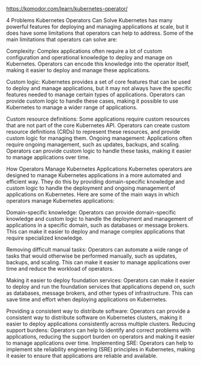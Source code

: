 <https://komodor.com/learn/kubernetes-operator/>

4 Problems Kubernetes Operators Can Solve
Kubernetes has many powerful features for deploying and managing applications at scale, but it does have some limitations that operators can help to address. Some of the main limitations that operators can solve are:

Complexity: Complex applications often require a lot of custom configuration and operational knowledge to deploy and manage on Kubernetes. Operators can encode this knowledge into the operator itself, making it easier to deploy and manage these applications.

Custom logic: Kubernetes provides a set of core features that can be used to deploy and manage applications, but it may not always have the specific features needed to manage certain types of applications. Operators can provide custom logic to handle these cases, making it possible to use Kubernetes to manage a wider range of applications.

Custom resource definitions: Some applications require custom resources that are not part of the core Kubernetes API. Operators can create custom resource definitions (CRDs) to represent these resources, and provide custom logic for managing them.
Ongoing management: Applications often require ongoing management, such as updates, backups, and scaling. Operators can provide custom logic to handle these tasks, making it easier to manage applications over time.

How Operators Manage Kubernetes Applications
Kubernetes operators are designed to manage Kubernetes applications in a more automated and efficient way. They do this by providing domain-specific knowledge and custom logic to handle the deployment and ongoing management of applications on Kubernetes. Here are some of the main ways in which operators manage Kubernetes applications:

Domain-specific knowledge: Operators can provide domain-specific knowledge and custom logic to handle the deployment and management of applications in a specific domain, such as databases or message brokers. This can make it easier to deploy and manage complex applications that require specialized knowledge.

Removing difficult manual tasks: Operators can automate a wide range of tasks that would otherwise be performed manually, such as updates, backups, and scaling. This can make it easier to manage applications over time and reduce the workload of operators.

Making it easier to deploy foundation services: Operators can make it easier to deploy and run the foundation services that applications depend on, such as databases, message brokers, and other types of infrastructure. This can save time and effort when deploying applications on Kubernetes.

Providing a consistent way to distribute software: Operators can provide a consistent way to distribute software on Kubernetes clusters, making it easier to deploy applications consistently across multiple clusters.
Reducing support burdens: Operators can help to identify and correct problems with applications, reducing the support burden on operators and making it easier to manage applications over time.
Implementing SRE: Operators can help to implement site reliability engineering (SRE) principles in Kubernetes, making it easier to ensure that applications are reliable and available.
